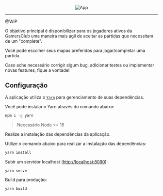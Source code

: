 <p align="center">
  <img src="https://github.com/juliorosseti/autocomplete-gamersclub-chrome-extension/blob/main/src/assets/readme.gif?raw=true" alt="App">
</p>

---

@WIP

O objetivo principal é disponibilizar para os jogadores ativos da GamersClub uma maneira mais ágil de aceitar as partidas que necessitam de um "complete".

Você pode escolher seus mapas preferidos para jogar/completar uma partida.

Caso ache necessário corrigir algum bug, adicionar testes ou implementar novas features, fique a vontade!

## Configuração

A aplicação utiliza o [`Yarn`](https://yarnpkg.com/) para gerenciamento de suas dependências.

Você pode instalar o Yarn através do comando abaixo:

```bash
npm i -g yarn
```

> Necessário Node >= 16

Realize a instalação das dependências da aplicação.

Utilize o comando abaixo para realizar a instalação das dependências:

```bash
yarn install
```

Subir um servidor localhost ([http://localhost:8080](http://localhost:8080)):

```bash
yarn serve
```

Build para produção:

```bash
yarn build
```
